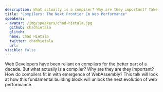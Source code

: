 ```yaml
---
description: What actually is a compiler? Why are they important? Take a look at how compilers are unlocking the next evolution of web performance.
title: "Compilers: The Next Frontier In Web Performance"
speakers:
- avatar: /img/speakers/chad-hietala.jpg
  github: chadhietala
  glitch:
  name: Chad Hietala
  twitter: chadhietala
  url:
visible: false
---
```


Web Developers have been reliant on compilers for the better part of a decade. But what actually is a compiler? Why are they are they important? How do compilers fit in with emergence of WebAssembly? This talk will look at how this fundamental building block will unlock the next evolution of web performance.
